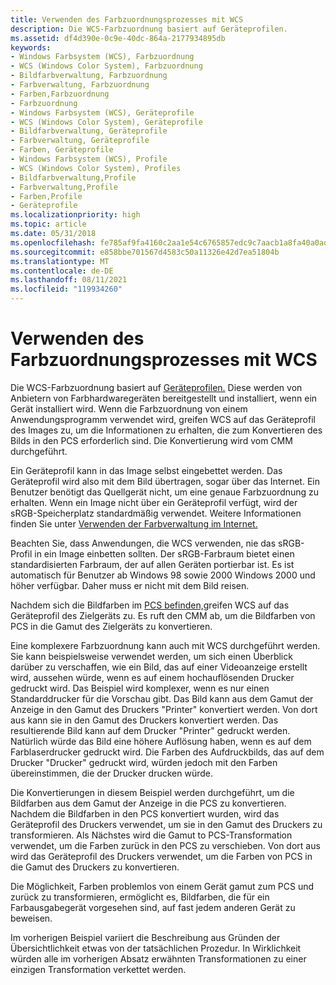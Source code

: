 ```yaml
---
title: Verwenden des Farbzuordnungsprozesses mit WCS
description: Die WCS-Farbzuordnung basiert auf Geräteprofilen.
ms.assetid: df4d390e-0c9e-40dc-864a-2177934895db
keywords:
- Windows Farbsystem (WCS), Farbzuordnung
- WCS (Windows Color System), Farbzuordnung
- Bildfarbverwaltung, Farbzuordnung
- Farbverwaltung, Farbzuordnung
- Farben,Farbzuordnung
- Farbzuordnung
- Windows Farbsystem (WCS), Geräteprofile
- WCS (Windows Color System), Geräteprofile
- Bildfarbverwaltung, Geräteprofile
- Farbverwaltung, Geräteprofile
- Farben, Geräteprofile
- Windows Farbsystem (WCS), Profile
- WCS (Windows Color System), Profiles
- Bildfarbverwaltung,Profile
- Farbverwaltung,Profile
- Farben,Profile
- Geräteprofile
ms.localizationpriority: high
ms.topic: article
ms.date: 05/31/2018
ms.openlocfilehash: fe785af9fa4160c2aa1e54c6765857edc9c7aacb1a8fa40a0ad04e634b4ab602
ms.sourcegitcommit: e858bbe701567d4583c50a11326e42d7ea51804b
ms.translationtype: MT
ms.contentlocale: de-DE
ms.lasthandoff: 08/11/2021
ms.locfileid: "119934260"
---
```

# <a name="using-the-color-mapping-process-with-wcs"></a>Verwenden des Farbzuordnungsprozesses mit WCS

Die WCS-Farbzuordnung basiert auf [Geräteprofilen.](d.md) Diese werden von Anbietern von Farbhardwaregeräten bereitgestellt und installiert, wenn ein Gerät installiert wird. Wenn die Farbzuordnung von einem Anwendungsprogramm verwendet wird, greifen WCS auf das Geräteprofil des Images zu, um die Informationen zu erhalten, die zum Konvertieren des Bilds in den PCS erforderlich sind. Die Konvertierung wird vom CMM durchgeführt.

Ein Geräteprofil kann in das Image selbst eingebettet werden. Das Geräteprofil wird also mit dem Bild übertragen, sogar über das Internet. Ein Benutzer benötigt das Quellgerät nicht, um eine genaue Farbzuordnung zu erhalten. Wenn ein Image nicht über ein Geräteprofil verfügt, wird der sRGB-Speicherplatz standardmäßig verwendet. Weitere Informationen finden Sie unter [Verwenden der Farbverwaltung im Internet.](using-color-management-on-the-internet.md)

Beachten Sie, dass Anwendungen, die WCS verwenden, nie das sRGB-Profil in ein Image einbetten sollten. Der sRGB-Farbraum bietet einen standardisierten Farbraum, der auf allen Geräten portierbar ist. Es ist automatisch für Benutzer ab Windows 98 sowie 2000 Windows 2000 und höher verfügbar. Daher muss er nicht mit dem Bild reisen.

Nachdem sich die Bildfarben im [PCS befinden,](p.md)greifen WCS auf das Geräteprofil des Zielgeräts zu. Es ruft den CMM ab, um die Bildfarben von PCS in die Gamut des Zielgeräts zu konvertieren.

Eine komplexere Farbzuordnung kann auch mit WCS durchgeführt werden. Sie kann beispielsweise verwendet werden, um sich einen Überblick darüber zu verschaffen, wie ein Bild, das auf einer Videoanzeige erstellt wird, aussehen würde, wenn es auf einem hochauflösenden Drucker gedruckt wird. Das Beispiel wird komplexer, wenn es nur einen Standarddrucker für die Vorschau gibt. Das Bild kann aus dem Gamut der Anzeige in den Gamut des Druckers "Printer" konvertiert werden. Von dort aus kann sie in den Gamut des Druckers konvertiert werden. Das resultierende Bild kann auf dem Drucker "Printer" gedruckt werden. Natürlich würde das Bild eine höhere Auflösung haben, wenn es auf dem Farblaserdrucker gedruckt wird. Die Farben des Aufdruckbilds, das auf dem Drucker "Drucker" gedruckt wird, würden jedoch mit den Farben übereinstimmen, die der Drucker drucken würde.

Die Konvertierungen in diesem Beispiel werden durchgeführt, um die Bildfarben aus dem Gamut der Anzeige in die PCS zu konvertieren. Nachdem die Bildfarben in den PCS konvertiert wurden, wird das Geräteprofil des Druckers verwendet, um sie in den Gamut des Druckers zu transformieren. Als Nächstes wird die Gamut to PCS-Transformation verwendet, um die Farben zurück in den PCS zu verschieben. Von dort aus wird das Geräteprofil des Druckers verwendet, um die Farben von PCS in die Gamut des Druckers zu konvertieren.

Die Möglichkeit, Farben problemlos von einem Gerät gamut zum PCS und zurück zu transformieren, ermöglicht es, Bildfarben, die für ein Farbausgabegerät vorgesehen sind, auf fast jedem anderen Gerät zu beweisen.

Im vorherigen Beispiel variiert die Beschreibung aus Gründen der Übersichtlichkeit etwas von der tatsächlichen Prozedur. In Wirklichkeit würden alle im vorherigen Absatz erwähnten Transformationen zu einer einzigen Transformation verkettet werden.

 

 




